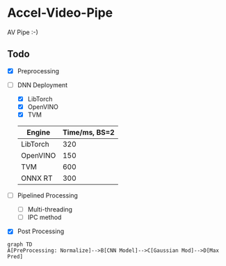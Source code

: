 # Accel-Video-Pipe
AV Pipe :-)

## Todo

- [x] Preprocessing

- [ ] DNN Deployment
    - [x] LibTorch
    - [x] OpenVINO
    - [x] TVM
    
    | Engine   | Time/ms, BS=2 |
    | -------- | ------------- |
    | LibTorch | 320           |
    | OpenVINO | 150           |
    | TVM      | 600           |
    | ONNX RT  | 300           |
    
- [ ] Pipelined Processing
    - [ ] Multi-threading
    - [ ] IPC method
    
- [x] Post Processing

```mermaid
graph TD
A[PreProcessing: Normalize]-->B[CNN Model]-->C[Gaussian Mod]-->D[Max Pred]
```